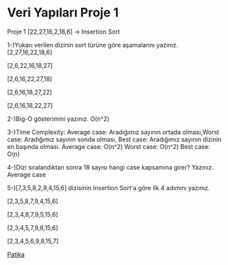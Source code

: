 # Veri Yapıları Proje 1

Proje 1 [22,27,16,2,18,6] -> Insertion Sort

1-)Yukarı verilen dizinin sort türüne göre aşamalarını yazınız. [2,27,16,22,18,6]

[2,6,22,16,18,27]

[2,6,16,22,27,18]

[2,6,16,18,27,22]

[2,6,16,18,22,27]

2-)Big-O gösterimini yazınız. O(n^2)

3-)Time Complexity: Average case: Aradığımız sayının ortada olması,Worst case: Aradığımız sayının sonda olması, Best case: Aradığımız sayının dizinin en başında olması. Average case: O(n^2) Worst case: O(n^2) Best case: O(n)

4-)Dizi sıralandıktan sonra 18 sayısı hangi case kapsamına girer? Yazınız. Average case

5-)[7,3,5,8,2,9,4,15,6] dizisinin Insertion Sort'a göre ilk 4 adımını yazınız.

[2,3,5,8,7,9,4,15,6]

[2,3,4,8,7,9,5,15,6]

[2,3,4,5,7,9,8,15,6]

[2,3,4,5,6,9,8,15,7]


[Patika](www.patika.dev)
